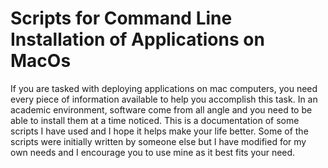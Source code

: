 # Scripts for Command Line Installation of Applications on MacOs
If you are tasked with deploying applications on mac computers, you need every 
piece of information available to help you accomplish this task. In an academic 
environment, software come from all angle and you need to be able to install them 
at a time noticed. This is a documentation of some scripts I have used and I hope it 
helps make your life better. Some of the scripts were initially written by someone 
else but I have modified for my own needs and I encourage you to use mine as it best 
fits your need.
